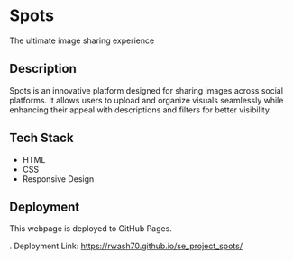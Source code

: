 # Spots

The ultimate image sharing experience

## Description

Spots is an innovative platform designed for sharing images across social platforms. It allows users to upload and organize visuals seamlessly while enhancing their appeal with descriptions and filters for better visibility.

## Tech Stack

- HTML
- CSS
- Responsive Design

## Deployment

This webpage is deployed to GitHub Pages.

. Deployment Link: https://rwash70.github.io/se_project_spots/
